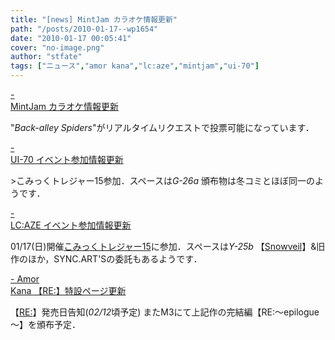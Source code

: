 ```yaml
---
title: "[news] MintJam カラオケ情報更新"
path: "/posts/2010-01-17--wp1654"
date: "2010-01-17 00:05:41"
cover: "no-image.png"
author: "stfate"
tags: ["ニュース","amor kana","lc:aze","mintjam","ui-70"]
---
```


<style type="text/css">
<!--
p {white-space: pre-wrap};
-->
</style>

<a class="topics" href="http://www.mintjam.net/mj/index.html" target="_blank">- MintJam カラオケ情報更新</a>
<div class="news">"<em>Back-alley Spiders</em>"がリアルタイムリクエストで投票可能になっています．</div>

<a class="topics" href="http://ui-70.sakura.ne.jp/ui-70/" target="_blank">- UI-70 イベント参加情報更新</a>
<div class="news">>こみっくトレジャー15参加．スペースは<em>G-26a</em>
頒布物は冬コミとほぼ同一のようです．</div>

<a class="topics" href="http://r-lmina.sakura.ne.jp/" target="_blank">- LC:AZE イベント参加情報更新</a>
<div class="news">01/17(日)開催<a href="http://www.aoboo.jp/" target="_blank">こみっくトレジャー15</a>に参加．スペースは<em>Y-25b</em>
【<a href="http://r-lmina.sakura.ne.jp/snowveil.html" target="_blank">Snowveil</a>】&旧作のほか，SYNC.ART'Sの委託もあるようです．</div>

<a class="topics" href="http://amorkana.jp/" target="_blank">- Amor Kana 【RE:】特設ページ更新</a>
<div class="news">【<a href="http://re.amorkana.jp/" target="_blank">RE:</a>】発売日告知(<em>02/12</em>頃予定)
またM3にて上記作の完結編【RE:～epilogue～】を頒布予定．</div>